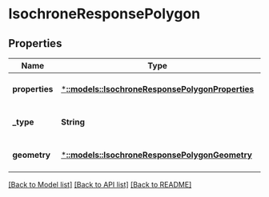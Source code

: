 # IsochroneResponsePolygon

## Properties
Name | Type | Description | Notes
------------ | ------------- | ------------- | -------------
**properties** | [***::models::IsochroneResponsePolygonProperties**](IsochroneResponsePolygon_properties.md) |  | [optional] [default to null]
**_type** | **String** |  | [optional] [default to null]
**geometry** | [***::models::IsochroneResponsePolygonGeometry**](IsochroneResponsePolygon_geometry.md) |  | [optional] [default to null]

[[Back to Model list]](../README.md#documentation-for-models) [[Back to API list]](../README.md#documentation-for-api-endpoints) [[Back to README]](../README.md)


